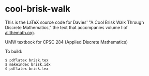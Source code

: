 # cool-brisk-walk
This is the LaTeX source code for Davies' "A Cool Brisk Walk Through Discrete Mathematics,"
the text that accompanies volume I of [allthemath.org](http://allthemath.org).

UMW textbook for CPSC 284 (Applied Discrete Mathematics)

To build:
```
$ pdflatex brisk.tex
$ makeindex brisk.idx 
$ pdflatex brisk.tex
```
